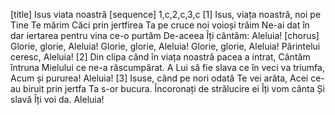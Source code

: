 [title] Isus viata noastră
[sequence] 1,c,2,c,3,c
[1]
Isus, viața noastră, noi pe Tine Te mărim
Căci prin jertfirea Ta pe cruce noi voioși trăim
Ne-ai dat în dar iertarea pentru vina ce-o purtăm
De-aceea Îți cântăm: Aleluia!
[chorus]
Glorie, glorie, Aleluia!
Glorie, glorie, Aleluia!
Glorie, glorie, Aleluia!
Părintelui ceresc, Aleluia!
[2]
Din clipa când în viața noastră pacea a intrat,
Cântăm întruna Mielului ce ne-a răscumpărat.
A Lui să fie slava ce în veci va triumfa,
Acum și pururea! Aleluia!
[3]
Isuse, când pe nori odată Te vei arăta,
Acei ce-au biruit prin jertfa Ta s-or bucura.
Încoronați de strălucire ei Îți vom cânta
Și slavă Îți voi da. Aleluia!

